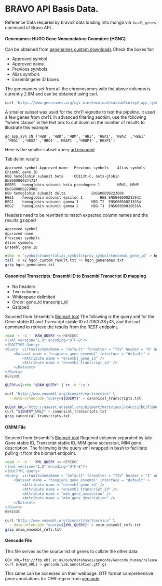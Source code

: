 # BRAVO API Basis Data.

Reference Data required by bravo2 data loading into mongo via `load\_genes` command of Bravo API.

#### Genenames: HUGO Gene Nomenclature Commitee (HGNC)
Can be obtained from [genenames custom downloads](https://www.genenames.org/download/custom/)
Check the boxes for:
- Approved symbol
- Approved name
- Previous symbols
- Alias symbols
- Ensembl gene ID boxes

The genenames set from all the chromosomes with the above columns is currently 2.8M
 and can be obtained using curl.
```sh
curl 'https://www.genenames.org/cgi-bin/download/custom?col=gd_app_sym&col=gd_app_name&col=gd_prev_sym&col=gd_aliases&col=gd_pub_ensembl_id&status=Approved&order_by=gd_app_sym_sort&format=text&submit=submit' > hgcn_custom_results.txt
```

A smaller subset was used for the chr11 vignette to test the pipeline.
It used a few genes from chr11.
In advanced filtering section, use the following "where clause" in the text box to cut down on the number of results to illustrate this example.
```
gd_app_sym IN ('HBB', 'HBD', 'HBM', 'HBZ', 'HBA1', 'HBA2' ,'HBE1' ,'HBG1' ,'HBG2' ,'HBQ1' ,'HBAP1' ,'HBBP1' ,'HBXP1')
```
Here is the smaller subset query [url encoded](https://www.genenames.org/cgi-bin/download/custom?col=gd_app_sym&col=gd_app_name&col=gd_prev_sym&col=gd_aliases&col=gd_pub_ensembl_id&status=Approved&order_by=gd_app_sym_sort&format=text&where=gd_app_sym%20IN%20(%27HBB%27,%20%27HBD%27,%20%27HBM%27,%20%27HBZ%27,%20%27HBA1%27,%20%27HBA2%27%20,%27HBE1%27%20,%27HBG1%27%20,%27HBG2%27%20,%27HBQ1%27%20,%27HBAP1%27%20,%27HBBP1%27%20,%27HBXP1%27)&submit=submit)

Tab delim results
```tab
Approved symbol	Approved name	Previous symbols	Alias symbols	Ensembl gene ID
HBB	hemoglobin subunit beta		CD113t-C, beta-globin	ENSG00000244734
HBBP1	hemoglobin subunit beta pseudogene 1		HBH1, HBHP	ENSG00000229988
HBD	hemoglobin subunit delta			ENSG00000223609
HBE1	hemoglobin subunit epsilon 1		HBE	ENSG00000213931
HBG1	hemoglobin subunit gamma 1		HBG-T2	ENSG00000213934
HBG2	hemoglobin subunit gamma 2		HBG-T1	ENSG00000196565
```

Headers need to be rewritten to match expected column names and the results gzipped
```sh
Approved symbol
Approved name
Previous symbols
Alias symbols
Ensembl gene ID

echo -e "symbol\tname\talias_symbol\tprev_symbol\tensembl_gene_id" > hgcn_genenames.txt
tail -n +2 hgcn_custom_result.txt >> hgcn_genenames.txt
gzip hgcn_genenames.txt
```

#### Canonical Transcripts: Ensembl ID to Ensembl Transcript ID mapping
- No headers
- Two columns
- Whitespace delimited
- Order: gene\_id transcript\_id
- Gzipped

Sourced from Ensembl's [Biomart tool](https://www.ensembl.org/info/data/biomart/)
The following is the query xml for the Gene stable ID and Transcript stable ID of GRCh38.p13,
and the curl command to retrieve the results from the REST endpoint.
```sh
read -r -d '' RAW_QUERY <<-HEREDOC 
<?xml version="1.0" encoding="UTF-8"?>
<!DOCTYPE Query>
<Query  virtualSchemaName = "default" formatter = "TSV" header = "0" uniqueRows = "0" count = "" datasetConfigVersion = "0.6" >
	<Dataset name = "hsapiens_gene_ensembl" interface = "default" >
		<Attribute name = "ensembl_gene_id" />
		<Attribute name = "ensembl_transcript_id" />
	</Dataset>
</Query>
HEREDOC

QUERY=$(echo "$RAW_QUERY" | tr -d '\n')

curl "http://www.ensembl.org/biomart/martservice" \
  --data-urlencode "query=${QUERY}" > canonical_transcripts.txt

QUERY_URL='http://useast.ensembl.org/biomart/martview/57c40cc27b63f390d259d9fd4894919f?VIRTUALSCHEMANAME=default&ATTRIBUTES=hsapiens_gene_ensembl.default.feature_page.ensembl_gene_id|hsapiens_gene_ensembl.default.feature_page.ensembl_transcript_id&FILTERS=&VISIBLEPANEL=attributepanel'
curl "${QUERY_URL}" > canonical_transcripts.txt
gzip canonical_transcripts.txt
```

#### OMIM File
Sourced from Ensembl's [Biomart tool](https://www.ensembl.org/info/data/biomart/)
Required columns separated by tab: Gene stable ID, Transcript stable ID, MIM gene accession, MIM gene description.
The following is the query xml wrapped in bash to facilitate pulling it from the biomart endpoint.

```sh
read -r -d '' XML_QUERY <<-HEREDOC 
<?xml version="1.0" encoding="UTF-8"?>
<!DOCTYPE Query>
<Query  virtualSchemaName = "default" formatter = "TSV" header = "1" uniqueRows = "0" count = "" datasetConfigVersion = "0.6" >
	<Dataset name = "hsapiens_gene_ensembl" interface = "default" >
		<Attribute name = "ensembl_gene_id" />
		<Attribute name = "ensembl_transcript_id" />
		<Attribute name = "mim_gene_accession" />
		<Attribute name = "mim_gene_description" />
	</Dataset>
</Query>
HEREDOC

curl "http://www.ensembl.org/biomart/martservice" \
  --data-urlencode "query=${XML_QUERY}" > omim_ensembl_refs.txt
gzip omim_ensembl_refs.txt
```

#### Gencode File
This file serves as the source list of genes to collate the other data
```
GEN_URL=ftp://ftp.ebi.ac.uk/pub/databases/gencode/Gencode_human/release_38/gencode.v38.annotation.gtf.gz
curl ${GEN_URL} > gencode.v38.annotation.gtf.gz
```

This same can be accessed on their webpage.
GTF format comprehensive gene annotations for CHR region from [gencode](https://www.gencodegenes.org/human/)
